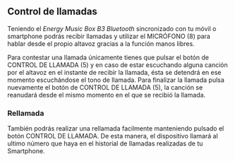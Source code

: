 ## Control de llamadas

Teniendo el *Energy Music Box B3 Bluetooth* sincronizado con tu móvil o smartphone podrás recibir llamadas y utilizar el MICRÓFONO (8) para hablar desde el propio altavoz gracias a la función manos libres.

Para contestar una llamada únicamente tienes que pulsar el botón de CONTROL DE LLAMADA (5) y en caso de estar escuchando alguna canción por el altavoz en el instante de recibir la llamada, ésta se detendrá en ese momento escuchándose el tono de llamada. Para finalizar la llamada pulsa nuevamente el botón de CONTROL DE LLAMADA (5), la canción se reanudará desde el mismo momento en el que se recibió la llamada.

### Rellamada

También podrás realizar una rellamada facilmente manteniendo pulsado el botón CONTROL DE LLAMADA. De esta manera, el dispositivo llamará al ultimo número que haya en el historial de llamadas realizadas de tu Smartphone.
